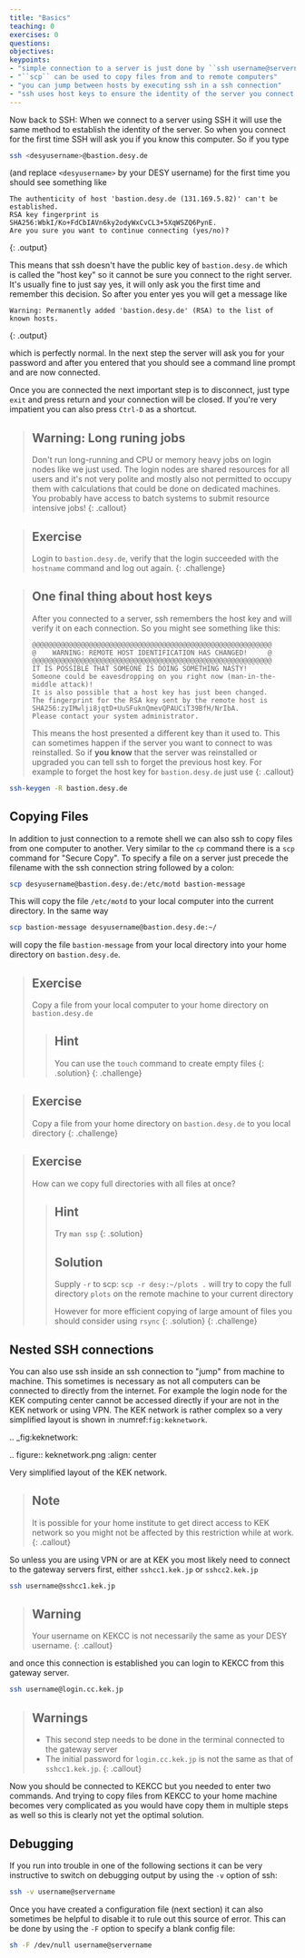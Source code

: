 ```yaml
---
title: "Basics"
teaching: 0
exercises: 0
questions:
objectives:
keypoints:
- "simple connection to a server is just done by ``ssh username@servername``"
- "``scp`` can be used to copy files from and to remote computers"
- "you can jump between hosts by executing ssh in a ssh connection"
- "ssh uses host keys to ensure the identity of the server you connect to"
---
```

Now back to SSH: When we connect to a server using SSH it will use the same
method to establish the identity of the server. So when you connect for the
first time SSH will ask you if you know this computer. So if you type

```bash
ssh <desyusername>@bastion.desy.de
```

(and replace ``<desyusername>`` by your DESY username) for the first time you
should see something like

~~~
The authenticity of host 'bastion.desy.de (131.169.5.82)' can't be established.
RSA key fingerprint is SHA256:WbkI/Ko+FdCbIAVn6ky2odyWxCvCL3+5XqWSZQ6PynE.
Are you sure you want to continue connecting (yes/no)?
~~~
{: .output}

This means that ssh doesn't have the public key of ``bastion.desy.de`` which is
called the "host key" so it cannot be sure you connect to the right server. It's
usually fine to just say yes, it will only ask you the first time and remember
this decision. So after you enter yes you will get a message like


~~~
Warning: Permanently added 'bastion.desy.de' (RSA) to the list of known hosts.
~~~
{: .output}

which is perfectly normal. In the next step the server will ask you for your
password and after you entered that you should see a command line prompt and are
now connected.

Once you are connected the next important step is to disconnect, just type
``exit`` and press return and your connection will be closed. If you're very
impatient you can also press ``Ctrl-D`` as a shortcut.

> ## Warning: Long runing jobs
> Don't run long-running and CPU or memory heavy jobs on login nodes like
> we just used.
> The login nodes are shared
> resources for all users and it's not very polite and mostly also not
> permitted to occupy them with calculations that could be done on dedicated
> machines.
> You probably have access to batch systems to submit resource intensive jobs!
{: .callout}

> ## Exercise
> Login to ``bastion.desy.de``, verify that the login succeeded with the
> ``hostname`` command and log out again.
{: .challenge}

> ## One final thing about host keys
> After you connected to a server, ssh
> remembers the host key and will verify it on each connection. So you might
> see something like this:
>
>     @@@@@@@@@@@@@@@@@@@@@@@@@@@@@@@@@@@@@@@@@@@@@@@@@@@@@@@@@@@
>     @    WARNING: REMOTE HOST IDENTIFICATION HAS CHANGED!     @
>     @@@@@@@@@@@@@@@@@@@@@@@@@@@@@@@@@@@@@@@@@@@@@@@@@@@@@@@@@@@
>     IT IS POSSIBLE THAT SOMEONE IS DOING SOMETHING NASTY!
>     Someone could be eavesdropping on you right now (man-in-the-middle attack)!
>     It is also possible that a host key has just been changed.
>     The fingerprint for the RSA key sent by the remote host is
>     SHA256:zyIMwlji8jqtD+UuSFuknQmevQPAUCiT39BfH/NrIbA.
>     Please contact your system administrator.
>
> This means the host presented a different key than it used to. This can
> sometimes happen if the server you want to connect to was reinstalled. So if
> **you know** that the server was reinstalled or upgraded you can tell ssh to
> forget the previous host key. For example to forget the host key for
> ``bastion.desy.de`` just use
{: .callout}

```bash
ssh-keygen -R bastion.desy.de
```

## Copying Files

In addition to just connection to a remote shell we can also ssh to copy files
from one computer to another. Very similar to the ``cp`` command there is a
``scp`` command for "Secure Copy". To specify a file on a server just precede
the filename with the ssh connection string followed by a colon:

```bash
scp desyusername@bastion.desy.de:/etc/motd bastion-message
```

This will copy the file ``/etc/motd`` to your local computer into the current
directory. In the same way

```bash
scp bastion-message desyusername@bastion.desy.de:~/
```

will copy the file ``bastion-message`` from your local directory into your home
directory on ``bastion.desy.de``.


> ## Exercise
> Copy a file from your local computer to your home directory on
> ``bastion.desy.de``
> > ## Hint
> > You can use the ``touch`` command to create empty files
> {: .solution}
{: .challenge}

> ## Exercise
> Copy a file from your home directory on ``bastion.desy.de`` to you local
> directory
{: .challenge}

> ## Exercise
> How can we copy full directories with all files at once?
> > ## Hint
> > Try `man ssp`
> {: .solution}
> > ## Solution
> > Supply ``-r`` to scp: ``scp -r desy:~/plots .`` will try to copy the full
> > directory ``plots`` on the remote machine to your current directory
> >
> > However for more efficient copying of large amount of files you should consider
> > using ``rsync``
> {: .solution}
{: .challenge}


## Nested SSH connections

You can also use ssh inside an ssh connection to "jump" from machine to machine.
This sometimes is necessary as not all computers can be connected to directly
from the internet. For example the login node for the KEK computing center
cannot be accessed directly if your are not in the KEK network or using VPN. The
KEK network is rather complex so a very simplified layout is shown in
:numref:`fig:keknetwork`.

.. _fig:keknetwork:

.. figure:: keknetwork.png
   :align: center

   Very simplified layout of the KEK network.


> ## Note
> It is possible for your home institute to get direct access to KEK network so
> you might not be affected by this restriction while at work.
{: .callout}

So unless you are using VPN or are at KEK you most likely need to connect to the
gateway servers first, either ``sshcc1.kek.jp`` or ``sshcc2.kek.jp``

```bash
ssh username@sshcc1.kek.jp
```

> ## Warning
> Your username on KEKCC is not necessarily the same as your DESY username.
{: .callout}

and once this connection is established you can login to KEKCC from this gateway
server.

```bash
ssh username@login.cc.kek.jp
```

> ## Warnings
> * This second step needs to be done in the terminal connected to the gateway
>   server
> * The initial password for ``login.cc.kek.jp`` is not the same as that of
>   ``sshcc1.kek.jp``.
{: .callout}

Now you should be connected to KEKCC but you needed to enter two commands. And
trying to copy files from KEKCC to your home machine becomes very complicated as
you would have copy them in multiple steps as well so this is clearly not yet
the optimal solution.

## Debugging


If you run into trouble in one of the following sections it can be very
instructive to switch on debugging output by using the ``-v`` option of ssh:

```bash
ssh -v username@servername
```

Once you have created a configuration file (next section) it can also sometimes
be helpful to disable it to rule out this source of error. This can be done
by using the `-F` option to specify a blank config file:

```bash
sh -F /dev/null username@servername
```